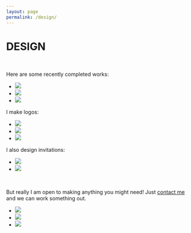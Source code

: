 ```yaml
---
layout: page
permalink: /design/
---
```


<h1 class="page-heading">DESIGN</h1>
<br>

<p>Here are some recently completed works:</p>

<ul class="pic">
	<li class="exp"><img src="/img/wisc.png" /></li>
	<li class="exp"><img src="/img/cats.png" /></li>
	<li class="exp"><img src="/img/brambles.png" /></li>
</ul>


<p>I make logos:</p>

<ul class="pic">
	<li class="thirty"><img src="/img/natca.png" /></li>
	<li class="thirty"><img src="/img/mcblogo.png" /></li>
	<li class="thirty"><img src="/img/mamak.png" /></li>
</ul>

<p>I also design invitations:</p>

<ul class="pic">
	<li class="exp"><img src="/img/snin.png" /></li>
	<li class="exp"><img src="/img/jin.png" /></li>
</ul>

<p><br /></p>
<p>But really I am open to making anything you might need! Just <a href="mailto:schmeicheldesigns@gmail.com">contact me</a> and we can work something out.</p>

<ul class="pic">
	<li class="thirty"><img src="/img/slug.png" /></li>
	<li class="thirty"><img src="/img/epiph.png" /></li>
	<li class="thirty"><img src="/img/lotf.png" /></li>
</ul>
